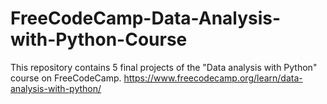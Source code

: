 # FreeCodeCamp-Data-Analysis-with-Python-Course
This repository contains 5 final projects of the "Data analysis with Python" course on FreeCodeCamp.
https://www.freecodecamp.org/learn/data-analysis-with-python/
